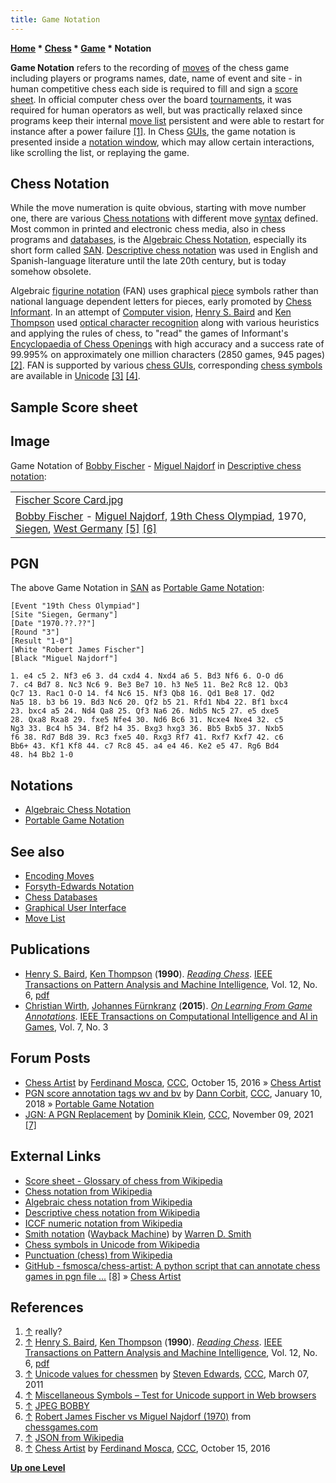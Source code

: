 ```yaml
---
title: Game Notation
---
```

**[Home](Home "Home") * [Chess](Chess "Chess") * [Game](Chess_Game "Chess Game") * Notation**

**Game Notation** refers to the recording of [moves](Moves "Moves") of the chess game including players or programs names, date, name of event and site - in human competitive chess each side is required to fill and sign a [score sheet](https://en.wikipedia.org/wiki/Scoresheet_%28chess%29#Score_sheet). In official computer chess over the board [tournaments](Tournaments_and_Matches "Tournaments and Matches"), it was required for human operators as well, but was practically relaxed since programs keep their internal [move list](Move_List "Move List") persistent and were able to restart for instance after a power failure <a id="cite-note-1" href="#cite-ref-1">[1]</a>. In Chess [GUIs](GUI "GUI"), the game notation is presented inside a [notation window](GUI#NotationWindow "GUI"), which may allow certain interactions, like scrolling the list, or replaying the game.

## Chess Notation

While the move numeration is quite obvious, starting with move number one, there are various [Chess notations](https://en.wikipedia.org/wiki/Chess_notation) with different move [syntax](https://en.wikipedia.org/wiki/Syntax) defined. Most common in printed and electronic chess media, also in chess programs and [databases](Databases "Databases"), is the [Algebraic Chess Notation](Algebraic_Chess_Notation "Algebraic Chess Notation"), especially its short form called [SAN](Algebraic_Chess_Notation#SAN "Algebraic Chess Notation"). [Descriptive chess notation](https://en.wikipedia.org/wiki/Descriptive_chess_notation) was used in English and Spanish-language literature until the late 20th century, but is today somehow obsolete.

Algebraic [figurine notation](Algebraic_Chess_Notation#FAN "Algebraic Chess Notation") (FAN) uses graphical [piece](Pieces "Pieces") symbols rather than national language dependent letters for pieces, early promoted by [Chess Informant](https://en.wikipedia.org/wiki/Chess_Informant). In an attempt of [Computer vision](https://en.wikipedia.org/wiki/Computer_vision), [Henry S. Baird](Mathematician#HSBaird "Mathematician") and [Ken Thompson](Ken_Thompson "Ken Thompson") used [optical character recognition](https://en.wikipedia.org/wiki/Optical_character_recognition) along with various heuristics and applying the rules of chess, to "read" the games of Informant's [Encyclopaedia of Chess Openings](https://en.wikipedia.org/wiki/Encyclopaedia_of_Chess_Openings) with high accuracy and a success rate of 99.995% on approximately one million characters (2850 games, 945 pages) <a id="cite-note-2" href="#cite-ref-2">[2]</a>. FAN is supported by various [chess GUIs](GUI "GUI"), corresponding [chess symbols](https://en.wikipedia.org/wiki/Chess_symbols_in_Unicode) are available in [Unicode](https://en.wikipedia.org/wiki/Unicode) <a id="cite-note-3" href="#cite-ref-3">[3]</a> <a id="cite-note-4" href="#cite-ref-4">[4]</a>.

## Sample Score sheet

## Image

Game Notation of [Bobby Fischer](https://en.wikipedia.org/wiki/Bobby_Fischer) - [Miguel Najdorf](https://en.wikipedia.org/wiki/Miguel_Najdorf) in [Descriptive chess notation](https://en.wikipedia.org/wiki/Descriptive_chess_notation):

|  |
| --- |
| [Fischer Score Card.jpg](https://de.wikipedia.org/wiki/Schachnotation) |
| [Bobby Fischer](https://en.wikipedia.org/wiki/Bobby_Fischer) - [Miguel Najdorf](https://en.wikipedia.org/wiki/Miguel_Najdorf), [19th Chess Olympiad](https://en.wikipedia.org/wiki/19th_Chess_Olympiad), 1970, [Siegen](https://en.wikipedia.org/wiki/Siegen), [West Germany](https://en.wikipedia.org/wiki/West_Germany) <a id="cite-note-5" href="#cite-ref-5">[5]</a> <a id="cite-note-6" href="#cite-ref-6">[6]</a> |

## PGN

The above Game Notation in [SAN](Algebraic_Chess_Notation#SAN "Algebraic Chess Notation") as [Portable Game Notation](Portable_Game_Notation "Portable Game Notation"):

```
[Event "19th Chess Olympiad"]
[Site "Siegen, Germany"]
[Date "1970.??.??"]
[Round "3"]
[Result "1-0"]
[White "Robert James Fischer"]
[Black "Miguel Najdorf"]

1. e4 c5 2. Nf3 e6 3. d4 cxd4 4. Nxd4 a6 5. Bd3 Nf6 6. O-O d6
7. c4 Bd7 8. Nc3 Nc6 9. Be3 Be7 10. h3 Ne5 11. Be2 Rc8 12. Qb3
Qc7 13. Rac1 O-O 14. f4 Nc6 15. Nf3 Qb8 16. Qd1 Be8 17. Qd2
Na5 18. b3 b6 19. Bd3 Nc6 20. Qf2 b5 21. Rfd1 Nb4 22. Bf1 bxc4
23. bxc4 a5 24. Nd4 Qa8 25. Qf3 Na6 26. Ndb5 Nc5 27. e5 dxe5
28. Qxa8 Rxa8 29. fxe5 Nfe4 30. Nd6 Bc6 31. Ncxe4 Nxe4 32. c5
Ng3 33. Bc4 h5 34. Bf2 h4 35. Bxg3 hxg3 36. Bb5 Bxb5 37. Nxb5
f6 38. Rd7 Bd8 39. Rc3 fxe5 40. Rxg3 Rf7 41. Rxf7 Kxf7 42. c6
Bb6+ 43. Kf1 Kf8 44. c7 Rc8 45. a4 e4 46. Ke2 e5 47. Rg6 Bd4
48. h4 Bb2 1-0

```

## Notations

- [Algebraic Chess Notation](Algebraic_Chess_Notation "Algebraic Chess Notation")
- [Portable Game Notation](Portable_Game_Notation "Portable Game Notation")

## See also

- [Encoding Moves](Encoding_Moves "Encoding Moves")
- [Forsyth-Edwards Notation](Forsyth-Edwards_Notation "Forsyth-Edwards Notation")
- [Chess Databases](Databases "Databases")
- [Graphical User Interface](GUI "GUI")
- [Move List](Move_List "Move List")

## Publications

- [Henry S. Baird](Mathematician#HSBaird "Mathematician"), [Ken Thompson](Ken_Thompson "Ken Thompson") (**1990**). *[Reading Chess](http://doc.cat-v.org/bell_labs/reading_chess/)*. [IEEE Transactions on Pattern Analysis and Machine Intelligence](IEEE#TPAMI "IEEE"), Vol. 12, No. 6, [pdf](http://doc.cat-v.org/bell_labs/reading_chess/reading_chess.pdf)
- [Christian Wirth](index.php?title=Christian_Wirth&action=edit&redlink=1 "Christian Wirth (page does not exist)"), [Johannes Fürnkranz](Johannes_F%C3%BCrnkranz "Johannes Fürnkranz") (**2015**). *[On Learning From Game Annotations](http://ieeexplore.ieee.org/document/6861960/)*. [IEEE Transactions on Computational Intelligence and AI in Games](IEEE#TOCIAIGAMES "IEEE"), Vol. 7, No. 3

## Forum Posts

- [Chess Artist](http://www.talkchess.com/forum/viewtopic.php?t=61723) by [Ferdinand Mosca](Ferdinand_Mosca "Ferdinand Mosca"), [CCC](CCC "CCC"), October 15, 2016 » [Chess Artist](Ferdinand_Mosca#ChessArtist "Ferdinand Mosca")
- [PGN score annotation tags wv and bv](http://www.talkchess.com/forum/viewtopic.php?t=66297) by [Dann Corbit](Dann_Corbit "Dann Corbit"), [CCC](CCC "CCC"), January 10, 2018 » [Portable Game Notation](Portable_Game_Notation "Portable Game Notation")
- [JGN: A PGN Replacement](https://www.talkchess.com/forum3/viewtopic.php?f=7&t=78626) by [Dominik Klein](Dominik_Klein "Dominik Klein"), [CCC](CCC "CCC"), November 09, 2021 <a id="cite-note-7" href="#cite-ref-7">[7]</a>

## External Links

- [Score sheet - Glossary of chess from Wikipedia](https://en.wikipedia.org/wiki/Scoresheet_%28chess%29#Score_sheet)
- [Chess notation from Wikipedia](https://en.wikipedia.org/wiki/Chess_notation)
- [Algebraic chess notation from Wikipedia](https://en.wikipedia.org/wiki/Algebraic_chess_notation)
- [Descriptive chess notation from Wikipedia](https://en.wikipedia.org/wiki/Descriptive_chess_notation)
- [ICCF numeric notation from Wikipedia](https://en.wikipedia.org/wiki/ICCF_numeric_notation)
- [Smith notation](https://web.archive.org/web/20160117212352/https://www.chessclub.com/chessviewer/smith.html) ([Wayback Machine](https://en.wikipedia.org/wiki/Wayback_Machine)) by [Warren D. Smith](Warren_D._Smith "Warren D. Smith")
- [Chess symbols in Unicode from Wikipedia](https://en.wikipedia.org/wiki/Chess_symbols_in_Unicode)
- [Punctuation (chess) from Wikipedia](https://en.wikipedia.org/wiki/Punctuation_%28chess%29)
- [GitHub - fsmosca/chess-artist: A python script that can annotate chess games in pgn file ...](https://github.com/fsmosca/chess-artist) <a id="cite-note-8" href="#cite-ref-8">[8]</a> » [Chess Artist](Ferdinand_Mosca#ChessArtist "Ferdinand Mosca")

## References

1. <a id="cite-ref-1" href="#cite-note-1">↑</a> really?
1. <a id="cite-ref-2" href="#cite-note-2">↑</a> [Henry S. Baird](Mathematician#HSBaird "Mathematician"), [Ken Thompson](Ken_Thompson "Ken Thompson") (**1990**). *[Reading Chess](http://doc.cat-v.org/bell_labs/reading_chess/)*. [IEEE Transactions on Pattern Analysis and Machine Intelligence](IEEE#TPAMI "IEEE"), Vol. 12, No. 6, [pdf](http://doc.cat-v.org/bell_labs/reading_chess/reading_chess.pdf)
1. <a id="cite-ref-3" href="#cite-note-3">↑</a> [Unicode values for chessmen](http://www.talkchess.com/forum/viewtopic.php?t=38318) by [Steven Edwards](Steven_Edwards "Steven Edwards"), [CCC](CCC "CCC"), March 07, 2011
1. <a id="cite-ref-4" href="#cite-note-4">↑</a> [Miscellaneous Symbols – Test for Unicode support in Web browsers](http://www.alanwood.net/unicode/miscellaneous_symbols.html)
1. <a id="cite-ref-5" href="#cite-note-5">↑</a> [JPEG BOBBY](http://www.echecs-photos.be/BobbyFischer-photos/index10.html)
1. <a id="cite-ref-6" href="#cite-note-6">↑</a> [Robert James Fischer vs Miguel Najdorf (1970)](http://www.chessgames.com/perl/chessgame?gid=1044320) from [chessgames.com](http://www.chessgames.com/index.html)
1. <a id="cite-ref-7" href="#cite-note-7">↑</a> [JSON from Wikipedia](https://en.wikipedia.org/wiki/JSON)
1. <a id="cite-ref-8" href="#cite-note-8">↑</a> [Chess Artist](http://www.talkchess.com/forum/viewtopic.php?t=61723) by [Ferdinand Mosca](Ferdinand_Mosca "Ferdinand Mosca"), [CCC](CCC "CCC"), October 15, 2016

**[Up one Level](Chess_Game "Chess Game")**

